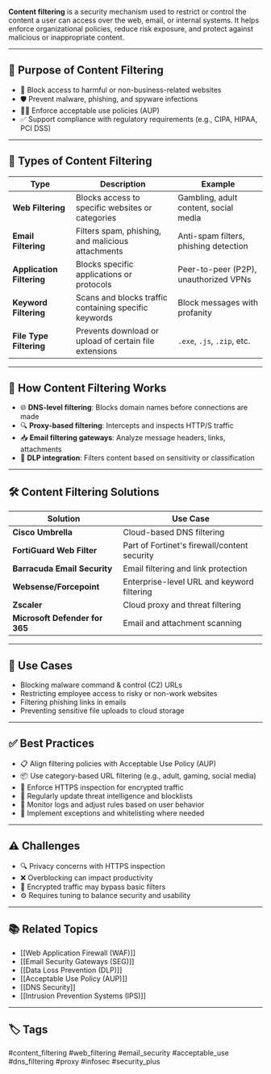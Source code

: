 **Content filtering** is a security mechanism used to restrict or control the content a user can access over the web, email, or internal systems. It helps enforce organizational policies, reduce risk exposure, and protect against malicious or inappropriate content.

---

## 🎯 Purpose of Content Filtering

- 🚫 Block access to harmful or non-business-related websites
- 🛡️ Prevent malware, phishing, and spyware infections
- 🧑‍⚖️ Enforce acceptable use policies (AUP)
- ✅ Support compliance with regulatory requirements (e.g., CIPA, HIPAA, PCI DSS)

---

## 🧱 Types of Content Filtering

| Type                  | Description                                                | Example                              |
|------------------------|------------------------------------------------------------|--------------------------------------|
| **Web Filtering**       | Blocks access to specific websites or categories           | Gambling, adult content, social media |
| **Email Filtering**     | Filters spam, phishing, and malicious attachments          | Anti-spam filters, phishing detection |
| **Application Filtering** | Blocks specific applications or protocols                | Peer-to-peer (P2P), unauthorized VPNs |
| **Keyword Filtering**   | Scans and blocks traffic containing specific keywords       | Block messages with profanity         |
| **File Type Filtering** | Prevents download or upload of certain file extensions      | `.exe`, `.js`, `.zip`, etc.          |

---

## 🧠 How Content Filtering Works

- 🌐 **DNS-level filtering**: Blocks domain names before connections are made
- 🔍 **Proxy-based filtering**: Intercepts and inspects HTTP/S traffic
- 📥 **Email filtering gateways**: Analyze message headers, links, attachments
- 🧬 **DLP integration**: Filters content based on sensitivity or classification

---

## 🛠 Content Filtering Solutions

| Solution                | Use Case                                     |
|--------------------------|----------------------------------------------|
| **Cisco Umbrella**       | Cloud-based DNS filtering                    |
| **FortiGuard Web Filter**| Part of Fortinet's firewall/content security |
| **Barracuda Email Security** | Email filtering and link protection         |
| **Websense/Forcepoint**  | Enterprise-level URL and keyword filtering   |
| **Zscaler**              | Cloud proxy and threat filtering             |
| **Microsoft Defender for 365** | Email and attachment scanning             |

---

## 🔐 Use Cases

- Blocking malware command & control (C2) URLs
- Restricting employee access to risky or non-work websites
- Filtering phishing links in emails
- Preventing sensitive file uploads to cloud storage

---

## ✅ Best Practices

- 📋 Align filtering policies with Acceptable Use Policy (AUP)
- 📦 Use category-based URL filtering (e.g., adult, gaming, social media)
- 🔐 Enforce HTTPS inspection for encrypted traffic
- 🔄 Regularly update threat intelligence and blocklists
- 🧾 Monitor logs and adjust rules based on user behavior
- 🎯 Implement exceptions and whitelisting where needed

---

## ⚠️ Challenges

- 🔍 Privacy concerns with HTTPS inspection
- ❌ Overblocking can impact productivity
- 💬 Encrypted traffic may bypass basic filters
- ⚙️ Requires tuning to balance security and usability

---

## 📚 Related Topics

- [[Web Application Firewall (WAF)]]
- [[Email Security Gateways (SEG)]]
- [[Data Loss Prevention (DLP)]]
- [[Acceptable Use Policy (AUP)]]
- [[DNS Security]]
- [[Intrusion Prevention Systems (IPS)]]

---

## 🏷 Tags

#content_filtering #web_filtering #email_security #acceptable_use #dns_filtering #proxy #infosec #security_plus
